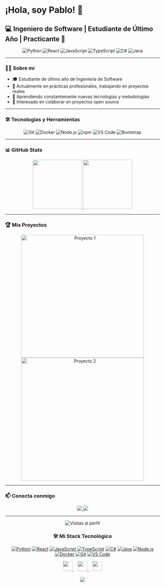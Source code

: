 # ¡Hola, soy Pablo! 👋

## 💻 Ingeniero de Software | Estudiante de Último Año | Practicante 🚀

<div align="center">
  
  <img src="https://img.shields.io/badge/Python-3776AB?style=for-the-badge&logo=python&logoColor=white" alt="Python"/>
  <img src="https://img.shields.io/badge/React-20232A?style=for-the-badge&logo=react&logoColor=61DAFB" alt="React"/>
  <img src="https://img.shields.io/badge/JavaScript-F7DF1E?style=for-the-badge&logo=javascript&logoColor=black" alt="JavaScript"/>
  <img src="https://img.shields.io/badge/TypeScript-007ACC?style=for-the-badge&logo=typescript&logoColor=white" alt="TypeScript"/>
  <img src="https://img.shields.io/badge/C%23-239120?style=for-the-badge&logo=c-sharp&logoColor=white" alt="C#"/>
  <img src="https://img.shields.io/badge/Java-ED8B00?style=for-the-badge&logo=java&logoColor=white" alt="Java"/>
  
</div>

---

### 👨‍💻 Sobre mí

- 🎓 Estudiante de último año de Ingeniería de Software
- 🔭 Actualmente en prácticas profesionales, trabajando en proyectos reales
- 🌱 Aprendiendo constantemente nuevas tecnologías y metodologías
- 👯 Interesado en colaborar en proyectos open source

---

### 🛠️ Tecnologías y Herramientas

<div align="center">
  
  <img src="https://img.shields.io/badge/Git-F05032?style=for-the-badge&logo=git&logoColor=white" alt="Git"/>
  <img src="https://img.shields.io/badge/Docker-2CA5E0?style=for-the-badge&logo=docker&logoColor=white" alt="Docker"/>
  <img src="https://img.shields.io/badge/Node.js-339933?style=for-the-badge&logo=nodedotjs&logoColor=white" alt="Node.js"/>
  <img src="https://img.shields.io/badge/npm-CB3837?style=for-the-badge&logo=npm&logoColor=white" alt="npm"/>
  <img src="https://img.shields.io/badge/VS_Code-0078D4?style=for-the-badge&logo=visual%20studio%20code&logoColor=white" alt="VS Code"/>
  <img src="https://img.shields.io/badge/Bootstrap-563D7C?style=for-the-badge&logo=bootstrap&logoColor=white" alt="Bootstrap"/>
  
</div>

---

### 📊 GitHub Stats

<!-- Nota: Reemplaza "TU-USERNAME" con tu nombre de usuario real de GitHub -->
<p align="center">
  <a href="https://github.com/anuraghazra/github-readme-stats">
    <img height="160em" src="https://github-readme-stats-git-masterrstaa-rickstaa.vercel.app/api?username=Pavlo-Rods&show_icons=true&theme=radical&include_all_commits=true&count_private=true"/>
  </a>
  <a href="https://github.com/anuraghazra/github-readme-stats">
    <img height="160em" src="https://github-readme-stats-git-masterrstaa-rickstaa.vercel.app/api/top-langs/?username=Pavlo-Rods&layout=compact&langs_count=7&theme=radical"/>
  </a>
</p>

---

### 🏆 Mis Proyectos

<!-- Proyectos con cards personalizadas -->
<p align="center">
  <a href="https://github.com/Go4Surprise/Go4Surprise">
    <img width="400" src="https://github-readme-stats-git-masterrstaa-rickstaa.vercel.app/api/pin/?username=TU-USERNAME&repo=proyecto1&theme=radical&show_icons=true" alt="Proyecto 1">
  </a>
  <a href="https://github.com/Pavlo-Rods/MartaInvitation">
    <img width="400" src="https://github-readme-stats-git-masterrstaa-rickstaa.vercel.app/api/pin/?username=TU-USERNAME&repo=proyecto2&theme=radical&show_icons=true" alt="Proyecto 2">
  </a>
</p>

---

### 📫 Conecta conmigo

<div align="center">
  <a href="https://www.linkedin.com/in/pablo-rodríguez-sánchez-523b3b2b6/?trk=opento_sprofile_goalscard" target="_blank">
    <img src="https://img.shields.io/badge/-LinkedIn-%230077B5?style=for-the-badge&logo=linkedin&logoColor=white" target="_blank">
  </a>
  <a href="mailto:pablo07113@gmail.com">
    <img src="https://img.shields.io/badge/-Gmail-%23333?style=for-the-badge&logo=gmail&logoColor=white" target="_blank">
  </a>
</div>

---

<div align="center">
  <img src="https://komarev.com/ghpvc/?username=TU-USERNAME&style=for-the-badge&color=blueviolet" alt="Visitas al perfil"/>
</div>

<!-- Skills Tech Stack - Iconos interactivos -->
<div align="center">
  
  ### 🛠️ Mi Stack Tecnológico
  
  <p align="center">
    <a href="https://www.python.org/"><img src="https://img.icons8.com/color/48/000000/python.png" alt="Python"/></a>
    <a href="https://reactjs.org/"><img src="https://img.icons8.com/color/48/000000/react-native.png" alt="React"/></a>
    <a href="https://developer.mozilla.org/en-US/docs/Web/JavaScript"><img src="https://img.icons8.com/color/48/000000/javascript.png" alt="JavaScript"/></a>
    <a href="https://www.typescriptlang.org/"><img src="https://img.icons8.com/color/48/000000/typescript.png" alt="TypeScript"/></a>
    <a href="https://docs.microsoft.com/en-us/dotnet/csharp/"><img src="https://img.icons8.com/color/48/000000/c-sharp-logo.png" alt="C#"/></a>
    <a href="https://www.java.com/"><img src="https://img.icons8.com/color/48/000000/java-coffee-cup-logo.png" alt="Java"/></a>
    <a href="https://nodejs.org/"><img src="https://img.icons8.com/color/48/000000/nodejs.png" alt="Node.js"/></a>
    <a href="https://www.docker.com/"><img src="https://img.icons8.com/color/48/000000/docker.png" alt="Docker"/></a>
    <a href="https://git-scm.com/"><img src="https://img.icons8.com/color/48/000000/git.png" alt="Git"/></a>
    <a href="https://code.visualstudio.com/"><img src="https://img.icons8.com/color/48/000000/visual-studio-code-2019.png" alt="VS Code"/></a>
  </p>
</div>

<!-- Component interactivo para LinkedIn -->
<div align="center">
  <a href="https://www.linkedin.com/in/TU-PERFIL-LINKEDIN/">
    <img src="https://raw.githubusercontent.com/danielcranney/readme-generator/main/public/icons/socials/linkedin.svg" width="32" height="32" />
  </a>
  &nbsp;&nbsp;
  <a href="mailto:tu-email@example.com">
    <img src="https://raw.githubusercontent.com/danielcranney/readme-generator/main/public/icons/socials/gmail.svg" width="32" height="32" />
  </a>
  &nbsp;&nbsp;
  <a href="https://tu-portafolio.com">
    <img src="https://raw.githubusercontent.com/danielcranney/readme-generator/main/public/icons/socials/hashnode.svg" width="32" height="32" />
  </a>
</div>

<!-- Elemento interactivo con contador de commits -->
<div align="center">
  <br />
  <a href="https://github.com/TU-USERNAME">
    <img src="https://metrics.lecoq.io/TU-USERNAME?template=classic&base.header=0&base.activity=0&base.community=0&base.repositories=0&base.metadata=0&achievements=1&achievements.threshold=C&achievements.secrets=true&achievements.display=detailed&achievements.limit=0&config.timezone=Europe%2FMadrid" />
  </a>
</div>
